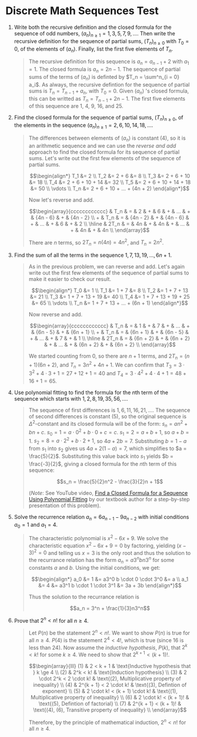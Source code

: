 # Discrete Math Sequences Test


1. Write both the recursive definition and the closed formula for the sequence
   of odd numbers, $(a_n)_{n \ge 1} = 1, 3, 5, 7, 9,...$. Then write the
   recursive definition for the sequence of partial sums,
   ${(T_n)}_{n \ge 0}$ with $T_0 = 0$, of the elements of $({a_n})$. Finally,
   list the first five elements of $T_n$.

   > The recursive definition for this sequence is $a_n = a_{n-1} + 2$ with
   > $a_1 = 1$. The closed formula is $a_n = 2n - 1$. The sequence of partial
   > sums of the terms of $(a_n)$ is definted by $T_n = \sum^n_{i = 0} a_i$. As
   > always, the recursive defintion for the sequence of partial sums is
   > $T_n = T_{n-1} + a_n$, with $T_0 = 0$. Given $({a_n})$ 's closed formula,
   > this can be writted as $T_n = T_{n-1} + 2n - 1$. The first five elements
   > of this sequence are 1, 4, 9, 16, and 25.


2. Find the closed formula for the sequence of partial sums, $(T_n)_{n \ge 0}$,
   of the elements in the sequence $(a_n)_{n \ge 1} = 2, 6, 10, 14, 18,...$.

   > The differences between elements of $(a_n)$ is constant (4), so it is an
   > arithmetic sequence and we can use the *reverse and add* approach to find
   > the closed formula for its sequence of partial sums.  Let's write out the
   > first few elements of the sequence of partial sums.
   > ```math
   > \begin{align*}
   > T_1 &= 2 \\
   > T_2 &= 2 + 6 &= 8 \\
   > T_3 &= 2 + 6 + 10 &= 18 \\
   > T_4 &= 2 + 6 + 10 + 14 &= 32 \\
   > T_5 &= 2 + 6 + 10 + 14 + 18 &= 50 \\
   > \vdots \\
   > T_n &= 2 + 6 + 10 + ... + (4n + 2) 
   > \end{align*}
   > ```
   > Now let's reverse and add.
   > ```math
   > \begin{array}{cccccccccccc}
   >   & T_n & = & 2 & + & 6 & + & ... & + & {4n - 6} & + & {4n - 2} \\
   > + & T_n & = & {4n - 2} & + & {4n - 6} & + & ... & + & 6 & + & 2 \\
   > \hline
   >   & 2T_n & = & 4n & + & 4n & + & ... & + & 4n & + & 4n \\
   > \end{array}
   > ```
   > There are $n$ terms, so $2T_n = n(4n) = 4n^2$, and $T_n = 2n^2$.


3. Find the sum of all the terms in the sequence $1, 7, 13, 19, ..., 6n + 1$.

   > As in the previous problem, we can reverse and add. Let's again write out
   > the first few elements of the sequence of partial sums to make it easier
   > to check our result.
   > ```math
   > \begin{align*}
   > T_0 &= 1 \\
   > T_1 &= 1 + 7 &= 8 \\
   > T_2 &= 1 + 7 + 13 &= 21 \\
   > T_3 &= 1 + 7 + 13 + 19 &= 40 \\
   > T_4 &= 1 + 7 + 13 + 19 + 25 &= 65 \\
   > \vdots \\
   > T_n &= 1 + 7 + 13 + ... + (6n + 1) 
   > \end{align*}
   > ```
   > Now reverse and add.
   > ```math
   > \begin{array}{cccccccccccc}
   >   & T_n & = & 1 & + & 7 & + & ... & + & {6n - 5} & + & {6n + 1} \\
   > + & T_n & = & {6n + 1} & + & {6n - 5} & + & ... & + & 7 & + & 1 \\
   > \hline
   >   & 2T_n & = & {6n + 2} & + & {6n + 2} & + & ... & + & {6n + 2} & +
   > & {6n + 2} \\
   > \end{array}
   > ```
   > We started counting from 0, so there are $n + 1$ terms, and
   > $2T_n = (n + 1)(6n + 2)$, and $T_n = 3n^2 + 4n + 1$. We can confirm
   > that $T_3 = 3 \cdot 3^2 + 4 \cdot 3 + 1 = 27 + 12 + 1 = 40$ and
   > $T_4 = 3 \cdot 4^2 + 4 \cdot 4 + 1 = 48 + 16 + 1 = 65$.


4. Use polynomial fitting to find the formula for the $n\text{th}$ term of
   the sequence which starts with $1, 2, 8, 19, 35, 56, ...$.

   > The sequence of first differences is $1, 6, 11, 16, 21,...$.  The
   > sequence of second differences is constant (5), so the original
   > sequence is $\Delta^2\text{-constant}$ and its closed formula will be
   > of the form: $s_n = an^2 + bn + c$.
   > $s_0 = 1 = a \cdot 0^2 + b \cdot 0 + c = c$.
   > $s_1 = 2 = a + b + 1$, so $a + b = 1$.
   > $s_2 = 8 = a \cdot 2^2 + b \cdot 2 + 1$, so $4a + 2b = 7$.
   > Substituting $b = 1 - a$ from $s_1$ into $s_2$ gives us
   > $4a + 2(1 - a) = 7$, which simplifies to $a = \frac{5}{2}$. Substituting
   > this value back into $s_1$ yields $b = \frac{-3}{2}$, giving a closed
   > formula for the $n\text{th}$ term of this sequence:
   > ```math
   > s_n = \frac{5}{2}n^2 - \frac{3}{2}n + 1
   > ```
   > (*Note*: See YouTube video,
   > [Find a Closed Formula for a Sequence Using Polynomial Fitting](https://www.youtube.com/watch?v=vbrAuNGPB1Q)
   > by our textbook author for a step-by-step presentation of this problem).


5. Solve the recurrence relation $a_n = 6a_{n-1} - 9a_{n-2}$ with initial
   conditions $a_0 = 1$ and $a_1 = 4$.

   > The characteristic polynomial is $x^2 - 6x + 9$. We solve the
   > characteristic equation $x^2 - 6x + 9 = 0$ by factoring, yielding
   > $(x - 3)^2 = 0$ and telling us $x = 3$ is the only root and thus
   > the solution to the recurrance relation has the form
   > $a_n = a3^n bn3^n$ for some constants $a$ and $b$. Using the initial
   > conditions, we get:
   > ```math
   > \begin{align*}
   > a_0 &= 1 &= a3^0 b \cdot 0 \cdot 3^0 &= a \\
   > a_1 &= 4 &= a3^1 b \cdot 1 \cdot 3^1 &= 3a + 3b
   > \end{align*}
   > ```
   > Thus the solution to the recurrance relation is
   > ```math
   > a_n = 3^n + \frac{1}{3}n3^n
   > ```


6. Prove that $2^n < n!$ for all $n \ge 4$.

   > Let $P(n)$ be the statement $2^n < n!$. We want to show $P(n)$ is true
   > for all $n \ge 4$. $P(4)$ is the statement $2^4 < 4!$, which is true
   > (since 16 is less than 24). Now assume the *inductive hypothesis*,
   > $P(k)$, that $2^k < k!$ for some $k \ge 4$. We need to show that
   > $2^{k+1} < (k + 1)!$.
   > ```math
   > \begin{array}{lll}
   > (1) & 2 < k + 1 & \text{Inductive hypothesis that } k \ge 4 \\
   > (2) & 2^k < k! & \text{Induction hypothesis} \\
   > (3) & 2 \cdot 2^k < 2 \cdot k! & \text{(2), Multiplicative property of inequality} \\
   > (4) & 2^{k + 1} < 2 \cdot k! & \text{(3), Defintion of exponent} \\
   > (5) & 2 \cdot k! < (k + 1) \cdot k! & \text{(1), Multiplicative property of inequality} \\
   > (6) & 2 \cdot k! < (k + 1)! & \text{(5), Defintion of factorial} \\
   > (7) & 2^{k + 1} < (k + 1)! & \text{(4), (6), Transitive property of inequality} \\
   > \end{array}
   > ```
   > Therefore, by the principle of mathematical induction, $2^n < n!$ for
   > all $n \ge 4$.
